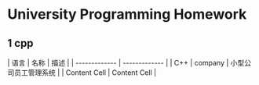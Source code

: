 # University Programming Homework

## 1 cpp

| 语言  | 名称 | 描述 |
| ------------- | ------------- |
|  C++  | company  | 小型公司员工管理系统 |
| Content Cell  | Content Cell  |
